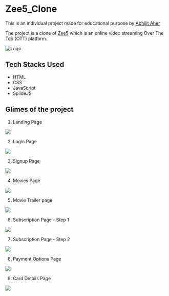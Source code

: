 # Zee5_Clone
This is an individual project made for educational purpose by [Abhijit Aher](https://github.com/AbhijitAher)

The project is a clone of [Zee5](https://www.zee5.com/) which is an online video streaming Over The Top (OTT) platform.

![Logo](https://www.zee5.com/images/ZEE5_logo.svg?ver=2.50.92)

## Tech Stacks Used
- HTML
- CSS
- JavaScript
- SplideJS

## Glimes of the project
1. Landing Page

<img src="https://i.ibb.co/nbpRJck/Hero.jpg" />

2. Login Page

<img src="https://i.ibb.co/zhXfgKY/Zee5-Login.jpg" />


3. Signup Page

<img src="https://i.ibb.co/4dZpCv2/Zee5-Sign-Up.jpg" />


4. Movies Page

<img src="https://i.ibb.co/zPKH8Tq/Movies-Page.jpg" />


5. Movie Trailer page

<img src="https://i.ibb.co/89DyH4r/Movie-Trailer-Page.jpg" />


6. Subscription Page - Step 1

<img src="https://i.ibb.co/wpk8Xgt/Subscription-Page1.jpg" />

7. Subscription Page - Step 2

<img src="https://i.ibb.co/KKFT6Kn/Subscpription-Page2.jpg" />

8. Payment Options Page

<img src="https://i.ibb.co/RC76qm5/Payment-Selection-Page.jpg" />

9. Card Details Page

<img src="https://i.ibb.co/Byg4hLs/Card-Details-Page.jpg" />


